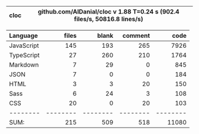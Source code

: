 | cloc | github.com/AlDanial/cloc v 1.88 T=0.24 s (902.4 files/s, 50816.8 lines/s) |
| ---- | ------------------------------------------------------------------------- |


| Language   |    files |    blank |  comment |     code |
| :--------- | -------: | -------: | -------: | -------: |
| JavaScript |      145 |      193 |      265 |     7926 |
| TypeScript |       27 |      260 |      210 |     1764 |
| Markdown   |        7 |       29 |        0 |      845 |
| JSON       |        7 |        0 |        0 |      184 |
| HTML       |        3 |        3 |       20 |      150 |
| Sass       |        6 |       24 |        3 |      108 |
| CSS        |       20 |        0 |       20 |      103 |
| --------   | -------- | -------- | -------- | -------- |
| SUM:       |      215 |      509 |      518 |    11080 |
